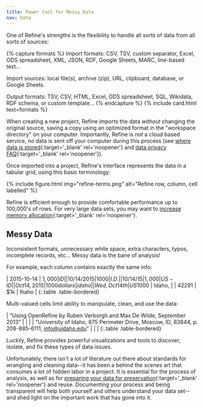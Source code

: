```yaml
---
title: Power tool for Messy Data
nav: Data
---
```


One of Refine's strengths is the flexibility to handle all sorts of data from all sorts of sources:

{% capture formats %}
<span class="term">Import formats:</span> CSV, TSV, custom separator, Excel, ODS spreadsheet, XML, JSON, RDF, Google Sheets, MARC, line-based text...

<span class="term">Import sources:</span> local file(s), archive (zip), URL, clipboard, database, or Google Sheets.

<span class="term">Output formats:</span> TSV, CSV, HTML, Excel, ODS spreadsheet, SQL, Wikidata, RDF schema, or custom template...
{% endcapture %}
{% include card.html text=formats %}

When creating a new project, Refine imports the data *without* changing the original source, saving a copy using an optimized format in the "workspace directory" on your computer.
Importantly, Refine is *not* a cloud based service, no data is sent off your computer during this process (see [where data is stored](https://openrefine.org/docs/manual/installing#set-where-data-is-stored){:target='_blank' rel='noopener'} and [data privacy FAQ](https://openrefine.org/privacy.html){:target='_blank' rel='noopener'}).

Once imported into a project, Refine's interface represents the data in a tabular grid, using this basic terminology: 

{% include figure.html img="refine-terms.png" alt="Refine row, column, cell labelled" %}

Refine is efficient enough to provide comfortable performance up to 100,000's of rows.
For very large data sets, you may want to [increase memory allocation](https://openrefine.org/docs/manual/installing#increasing-memory-allocation){:target='_blank' rel='noopener'}.

## Messy Data 

Inconsistent formats, unnecessary white space, extra characters, typos, incomplete records, etc... 
Messy data is the bane of analysis! 

For example, each column contains exactly the same info:

| 2015-10-14 | $1,000 | ID |
| 10/14/2015 | 1000 | I.D. |
| 10/14/15 | 1,000 | US-ID |
| Oct 14, 2015 | 1000 dollars | idaho |
| Wed, Oct 14th | US$1000 | Idaho, |
| 42291 | $1k | Ihaho |
{:.table .table-bordered}

Multi-valued cells limit ability to manipulate, clean, and use the data:

| “Using OpenRefine by Ruben Verborgh and Max De Wilde, September 2013” | | |
| "University of Idaho, 875 Perimeter Drive, Moscow, ID, 83844, p. 208-885-6111, info@uidaho.edu" | | |
{:.table .table-bordered}

Luckily, Refine provides powerful visualizations and tools to discover, isolate, and fix these types of data issues.

Unfortunately, there isn't a lot of literature out there about standards for wrangling and cleaning data--it has been a behind the scenes art that consumes a lot of hidden labor in a project.
It is essential for the process of analysis, as well as for [preparing your data for preservation](https://data.research.cornell.edu/content/tabular-data){:target='_blank' rel='noopener'} and reuse.
Documenting your process and being transparent will help both yourself and others understand your data set--and shed light on the important work that has gone into it.
